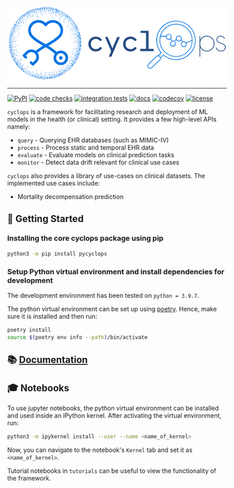 ![cyclops Logo](https://github.com/VectorInstitute/cyclops/blob/main/docs/source/theme/static/cyclops_logo-dark.png?raw=true)

--------------------------------------------------------------------------------

[![PyPI](https://img.shields.io/pypi/v/pycyclops)](https://pypi.org/project/pycyclops)
[![code checks](https://github.com/VectorInstitute/cyclops/actions/workflows/code_checks.yml/badge.svg)](https://github.com/VectorInstitute/cyclops/actions/workflows/code_checks.yml)
[![integration tests](https://github.com/VectorInstitute/cyclops/actions/workflows/integration_tests.yml/badge.svg)](https://github.com/VectorInstitute/cyclops/actions/workflows/integration_tests.yml)
[![docs](https://github.com/VectorInstitute/cyclops/actions/workflows/docs_deploy.yml/badge.svg)](https://github.com/VectorInstitute/cyclops/actions/workflows/docs_deploy.yml)
[![codecov](https://codecov.io/gh/VectorInstitute/cyclops/branch/main/graph/badge.svg)](https://codecov.io/gh/VectorInstitute/cyclops)
[![license](https://img.shields.io/github/license/VectorInstitute/cyclops.svg)](https://github.com/VectorInstitute/cyclops/blob/main/LICENSE)

``cyclops`` is a framework for facilitating research and deployment of ML models
in the health (or clinical) setting. It provides a few high-level APIs namely:


* `query` - Querying EHR databases (such as MIMIC-IV)
* `process` - Process static and temporal EHR data
* `evaluate` - Evaluate models on clinical prediction tasks
* `monitor` - Detect data drift relevant for clinical use cases

``cyclops`` also provides a library of use-cases on clinical datasets. The implemented
use cases include:

* Mortality decompensation prediction


## 🐣 Getting Started

### Installing the core cyclops package using pip

```bash
python3 -m pip install pycyclops
```

### Setup Python virtual environment and install dependencies for development

The development environment has been tested on ``python = 3.9.7``.

The python virtual environment can be set up using
[poetry](https://python-poetry.org/docs/#installation). Hence, make sure it is
installed and then run:

```bash
poetry install
source $(poetry env info --path)/bin/activate
```

## 📚 [Documentation](https://vectorinstitute.github.io/cyclops/)

## 🎓 Notebooks

To use jupyter notebooks, the python virtual environment can be installed and
used inside an IPython kernel. After activating the virtual environment, run:

```bash
python3 -m ipykernel install --user --name <name_of_kernel>
```

Now, you can navigate to the notebook's ``Kernel`` tab and set it as
``<name_of_kernel>``.

Tutorial notebooks in ``tutorials`` can be useful to view the
functionality of the framework.
